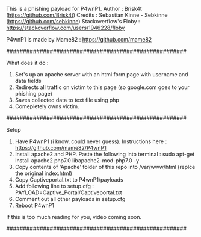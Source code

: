 This is a phishing payload for P4wnP1.
Author : Brisk4t (https://github.com/Brisk4t)
Credits : Sebastian Kinne - Sebkinne (https://github.com/sebkinne)
          Stackoverflow's Floby : https://stackoverflow.com/users/1946228/floby

P4wnP1 is made by Mame82 : https://github.com/mame82

######################################################

What does it do : 

1. Set's up an apache server with an html form page with username and data fields
2. Redirects all traffic on victim to this page (so google.com goes to your phishing page)
3. Saves collected data to text file using php
4. Comepletely owns victim.

######################################################

Setup 

1. Have P4wnP1 (i know, could never guess). Instructions here : https://github.com/mame82/P4wnP1
2. Install apache2 and PHP. Paste the following into terminal : sudo apt-get install apache2 php7.0 libapache2-mod-php7.0 -y 
3. Copy contents of 'Apache' folder of this repo into /var/www/html (replce the original index.html)
4. Copy Captiveportal.txt to P4wnP1/payloads
5. Add following line to setup.cfg : PAYLOAD=Captive_Portal/Captiveportal.txt
6. Comment out all other payloads in setup.cfg
7. Reboot P4wnP1

If this is too much reading for you, video coming soon.

###################################################### 
